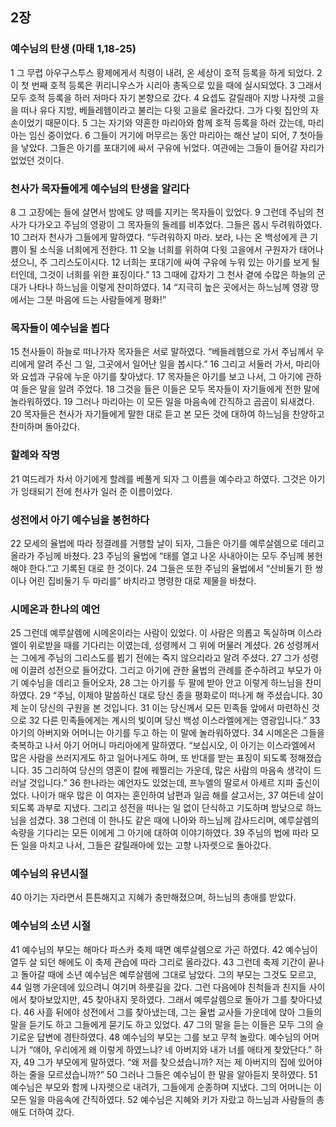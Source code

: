 ## 2장
### 예수님의 탄생 (마태 1,18-25)
1 그 무렵 아우구스투스 황제에게서 칙령이 내려, 온 세상이 호적 등록을 하게 되었다.
2 이 첫 번째 호적 등록은 퀴리니우스가 시리아 총독으로 있을 때에 실시되었다.
3 그래서 모두 호적 등록을 하러 저마다 자기 본향으로 갔다.
4 요셉도 갈릴래아 지방 나자렛 고을을 떠나 유다 지방, 베들레헴이라고 불리는 다윗 고을로 올라갔다. 그가 다윗 집안의 자손이었기 때문이다.
5 그는 자기와 약혼한 마리아와 함께 호적 등록을 하러 갔는데, 마리아는 임신 중이었다.
6 그들이 거기에 머무르는 동안 마리아는 해산 날이 되어,
7 첫아들을 낳았다. 그들은 아기를 포대기에 싸서 구유에 뉘었다. 여관에는 그들이 들어갈 자리가 없었던 것이다.
### 천사가 목자들에게 예수님의 탄생을 알리다
8 그 고장에는 들에 살면서 밤에도 양 떼를 지키는 목자들이 있었다.
9 그런데 주님의 천사가 다가오고 주님의 영광이 그 목자들의 둘레를 비추었다. 그들은 몹시 두려워하였다.
10 그러자 천사가 그들에게 말하였다. “두려워하지 마라. 보라, 나는 온 백성에게 큰 기쁨이 될 소식을 너희에게 전한다.
11 오늘 너희를 위하여 다윗 고을에서 구원자가 태어나셨으니, 주 그리스도이시다.
12 너희는 포대기에 싸여 구유에 누워 있는 아기를 보게 될 터인데, 그것이 너희를 위한 표징이다.”
13 그때에 갑자기 그 천사 곁에 수많은 하늘의 군대가 나타나 하느님을 이렇게 찬미하였다.
14 “지극히 높은 곳에서는 하느님께 영광 땅에서는 그분 마음에 드는 사람들에게 평화!”
### 목자들이 예수님을 뵙다
15 천사들이 하늘로 떠나가자 목자들은 서로 말하였다. “베들레헴으로 가서 주님께서 우리에게 알려 주신 그 일, 그곳에서 일어난 일을 봅시다.”
16 그리고 서둘러 가서, 마리아와 요셉과 구유에 누운 아기를 찾아냈다.
17 목자들은 아기를 보고 나서, 그 아기에 관하여 들은 말을 알려 주었다.
18 그것을 들은 이들은 모두 목자들이 자기들에게 전한 말에 놀라워하였다.
19 그러나 마리아는 이 모든 일을 마음속에 간직하고 곰곰이 되새겼다.
20 목자들은 천사가 자기들에게 말한 대로 듣고 본 모든 것에 대하여 하느님을 찬양하고 찬미하며 돌아갔다.
### 할례와 작명
21 여드레가 차서 아기에게 할례를 베풀게 되자 그 이름을 예수라고 하였다. 그것은 아기가 잉태되기 전에 천사가 일러 준 이름이었다.
### 성전에서 아기 예수님을 봉헌하다
22 모세의 율법에 따라 정결례를 거행할 날이 되자, 그들은 아기를 예루살렘으로 데리고 올라가 주님께 바쳤다.
23 주님의 율법에 “태를 열고 나온 사내아이는 모두 주님께 봉헌해야 한다.”고 기록된 대로 한 것이다.
24 그들은 또한 주님의 율법에서 “산비둘기 한 쌍이나 어린 집비둘기 두 마리를” 바치라고 명령한 대로 제물을 바쳤다.
### 시메온과 한나의 예언
25 그런데 예루살렘에 시메온이라는 사람이 있었다. 이 사람은 의롭고 독실하며 이스라엘이 위로받을 때를 기다리는 이였는데, 성령께서 그 위에 머물러 계셨다.
26 성령께서는 그에게 주님의 그리스도를 뵙기 전에는 죽지 않으리라고 알려 주셨다.
27 그가 성령에 이끌려 성전으로 들어갔다. 그리고 아기에 관한 율법의 관례를 준수하려고 부모가 아기 예수님을 데리고 들어오자,
28 그는 아기를 두 팔에 받아 안고 이렇게 하느님을 찬미하였다.
29 “주님, 이제야 말씀하신 대로 당신 종을 평화로이 떠나게 해 주셨습니다.
30 제 눈이 당신의 구원을 본 것입니다.
31 이는 당신께서 모든 민족들 앞에서 마련하신 것으로
32 다른 민족들에게는 계시의 빛이며 당신 백성 이스라엘에게는 영광입니다.”
33 아기의 아버지와 어머니는 아기를 두고 하는 이 말에 놀라워하였다.
34 시메온은 그들을 축복하고 나서 아기 어머니 마리아에게 말하였다. “보십시오, 이 아기는 이스라엘에서 많은 사람을 쓰러지게도 하고 일어나게도 하며, 또 반대를 받는 표징이 되도록 정해졌습니다.
35 그리하여 당신의 영혼이 칼에 꿰찔리는 가운데, 많은 사람의 마음속 생각이 드러날 것입니다.”
36 한나라는 예언자도 있었는데, 프누엘의 딸로서 아세르 지파 출신이었다. 나이가 매우 많은 이 여자는 혼인하여 남편과 일곱 해를 살고서는,
37 여든네 살이 되도록 과부로 지냈다. 그리고 성전을 떠나는 일 없이 단식하고 기도하며 밤낮으로 하느님을 섬겼다.
38 그런데 이 한나도 같은 때에 나아와 하느님께 감사드리며, 예루살렘의 속량을 기다리는 모든 이에게 그 아기에 대하여 이야기하였다.
39 주님의 법에 따라 모든 일을 마치고 나서, 그들은 갈릴래아에 있는 고향 나자렛으로 돌아갔다.
### 예수님의 유년시절
40 아기는 자라면서 튼튼해지고 지혜가 충만해졌으며, 하느님의 총애를 받았다.
### 예수님의 소년 시절
41 예수님의 부모는 해마다 파스카 축제 때면 예루살렘으로 가곤 하였다.
42 예수님이 열두 살 되던 해에도 이 축제 관습에 따라 그리로 올라갔다.
43 그런데 축제 기간이 끝나고 돌아갈 때에 소년 예수님은 예루살렘에 그대로 남았다. 그의 부모는 그것도 모르고,
44 일행 가운데에 있으려니 여기며 하룻길을 갔다. 그런 다음에야 친척들과 친지들 사이에서 찾아보았지만,
45 찾아내지 못하였다. 그래서 예루살렘으로 돌아가 그를 찾아다녔다.
46 사흘 뒤에야 성전에서 그를 찾아냈는데, 그는 율법 교사들 가운데에 앉아 그들의 말을 듣기도 하고 그들에게 묻기도 하고 있었다.
47 그의 말을 듣는 이들은 모두 그의 슬기로운 답변에 경탄하였다.
48 예수님의 부모는 그를 보고 무척 놀랐다. 예수님의 어머니가 “얘야, 우리에게 왜 이렇게 하였느냐? 네 아버지와 내가 너를 애타게 찾았단다.” 하자,
49 그가 부모에게 말하였다. “왜 저를 찾으셨습니까? 저는 제 아버지의 집에 있어야 하는 줄을 모르셨습니까?”
50 그러나 그들은 예수님이 한 말을 알아듣지 못하였다.
51 예수님은 부모와 함께 나자렛으로 내려가, 그들에게 순종하며 지냈다. 그의 어머니는 이 모든 일을 마음속에 간직하였다.
52 예수님은 지혜와 키가 자랐고 하느님과 사람들의 총애도 더하여 갔다.
